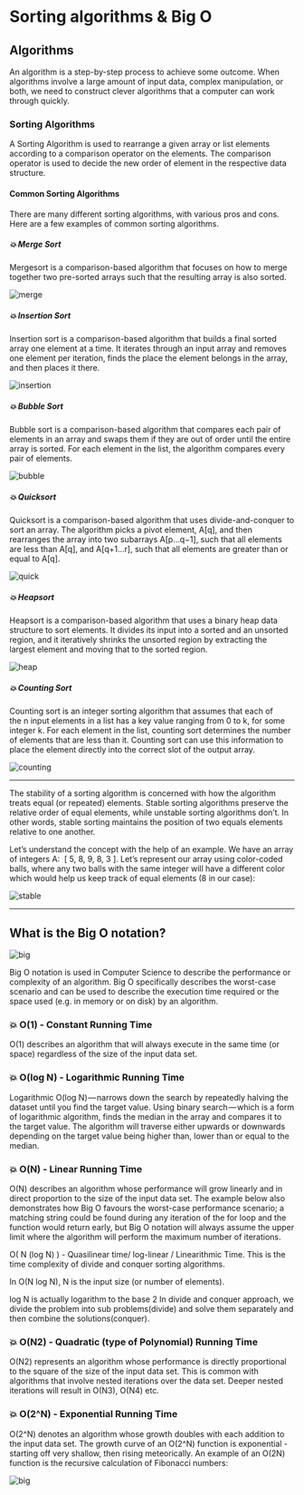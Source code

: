 # Sorting algorithms & Big O

## Algorithms

An algorithm is a step-by-step process to achieve some outcome. When algorithms involve a large amount of input data, complex manipulation, or both, we need to construct clever algorithms that a computer can work through quickly.

### Sorting Algorithms

A Sorting Algorithm is used to rearrange a given array or list elements according to a comparison operator on the elements. The comparison operator is used to decide the new order of element in the respective data structure.

#### Common Sorting Algorithms

There are many different sorting algorithms, with various pros and cons. Here are a few examples of common sorting algorithms.

##### :boom: Merge Sort

Mergesort is a comparison-based algorithm that focuses on how to merge together two pre-sorted arrays such that the resulting array is also sorted.

![merge](https://media.geeksforgeeks.org/wp-content/cdn-uploads/Merge-Sort-Tutorial.png)

##### :boom: Insertion Sort

Insertion sort is a comparison-based algorithm that builds a final sorted array one element at a time. It iterates through an input array and removes one element per iteration, finds the place the element belongs in the array, and then places it there.

![insertion](https://media.geeksforgeeks.org/wp-content/uploads/insertionsort.png)

##### :boom: Bubble Sort

Bubble sort is a comparison-based algorithm that compares each pair of elements in an array and swaps them if they are out of order until the entire array is sorted. For each element in the list, the algorithm compares every pair of elements.

![bubble](https://www.productplan.com/uploads/bubble-sort-1024x683-2.png)

##### :boom: Quicksort

Quicksort is a comparison-based algorithm that uses divide-and-conquer to sort an array. The algorithm picks a pivot element, A[q], and then rearranges the array into two subarrays A[p…q−1], such that all elements are less than A[q], and A[q+1…r], such that all elements are greater than or equal to A[q].

![quick](https://i2.wp.com/www.techiedelight.com/wp-content/uploads/Quicksort.png?w=1100http://)

##### :boom: Heapsort
Heapsort is a comparison-based algorithm that uses a binary heap data structure to sort elements. It divides its input into a sorted and an unsorted region, and it iteratively shrinks the unsorted region by extracting the largest element and moving that to the sorted region.

![heap](https://he-s3.s3.amazonaws.com/media/uploads/c9fa843.png)

##### :boom: Counting Sort

Counting sort is an integer sorting algorithm that assumes that each of the n input elements in a list has a key value ranging from 0 to k, for some integer k. For each element in the list, counting sort determines the number of elements that are less than it. Counting sort can use this information to place the element directly into the correct slot of the output array.

![counting](https://www.researchgate.net/profile/Bruno_Feijo/publication/220686480/figure/fig4/AS:667707569614851@1536205298801/Example-of-counting-sort.png)

---
The stability of a sorting algorithm is concerned with how the algorithm treats equal (or repeated) elements. Stable sorting algorithms preserve the relative order of equal elements, while unstable sorting algorithms don’t. In other words, stable sorting maintains the position of two equals elements relative to one another.

Let’s understand the concept with the help of an example. We have an array of integers A:  [ 5, 8, 9, 8, 3 ]. Let’s represent our array using color-coded balls, where any two balls with the same integer will have a different color which would help us keep track of equal elements (8 in our case): 

![stable](https://www.baeldung.com/wp-content/uploads/2019/08/Stable-vs-Unstable-1.png)

---

## What is the Big O notation?

![big](https://amitshahi.dev/static/756663638e3de206cc41988bfa13b7db/2d017/bigocomplexitychart.jpg)

Big O notation is used in Computer Science to describe the performance or complexity of an algorithm. Big O specifically describes the worst-case scenario and can be used to describe the execution time required or the space used (e.g. in memory or on disk) by an algorithm.

### :boom: O(1) - Constant Running Time

O(1) describes an algorithm that will always execute in the same time (or space) regardless of the size of the input data set.

### :boom: O(log N) - Logarithmic Running Time

Logarithmic O(log N) — narrows down the search by repeatedly halving the dataset until you find the target value.
Using binary search — which is a form of logarithmic algorithm, finds the median in the array and compares it to the target value. The algorithm will traverse either upwards or downwards depending on the target value being higher than, lower than or equal to the median.

### :boom: O(N) - Linear Running Time

O(N) describes an algorithm whose performance will grow linearly and in direct proportion to the size of the input data set. 
The example below also demonstrates how Big O favours the worst-case performance scenario; 
a matching string could be found during any iteration of the for loop and the function would return early, 
but Big O notation will always assume the upper limit where the algorithm will perform the maximum number of iterations.


O( N (log N) ) - Quasilinear time/ log-linear / Linearithmic Time.
This is the time complexity of divide and conquer sorting algorithms.


In O(N log N), N is the input size (or number of elements).


log N is actually logarithm to the base 2
In divide and conquer approach, we divide the problem into sub problems(divide) and solve 
them separately and then combine the solutions(conquer).

### :boom: O(N2) - Quadratic (type of Polynomial) Running Time

O(N2) represents an algorithm whose performance is directly proportional to the square of the size of the input data set. This is common with algorithms that involve nested iterations over the data set. Deeper nested iterations will result in O(N3), O(N4) etc.

### :boom: O(2^N) - Exponential Running Time

O(2^N) denotes an algorithm whose growth doubles with each addition to the input data set. The growth curve of an O(2^N) function is exponential - starting off very shallow, then rising meteorically. An example of an O(2N) function is the recursive calculation of Fibonacci numbers:

![big](https://res.cloudinary.com/practicaldev/image/fetch/s--7xoWYVac--/c_imagga_scale,f_auto,fl_progressive,h_420,q_auto,w_1000/https://thepracticaldev.s3.amazonaws.com/i/s67yh2hsgfwrg6w08skj.png)
